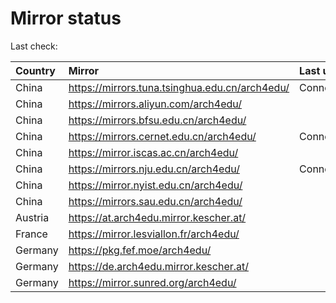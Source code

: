 <script src="./time.js"></script>
# Mirror status
Last check: <script type="text/javascript">localize(1718260001.196782);</script>

|Country|Mirror|Last update|
|:------|:-----|:----------|
|China|https://mirrors.tuna.tsinghua.edu.cn/arch4edu/|ConnectionError|
|China|https://mirrors.aliyun.com/arch4edu/|<script type="text/javascript">localize(1718217797);</script>|
|China|https://mirrors.bfsu.edu.cn/arch4edu/|<script type="text/javascript">localize(1718217797);</script>|
|China|https://mirrors.cernet.edu.cn/arch4edu/|ConnectionError|
|China|https://mirror.iscas.ac.cn/arch4edu/|<script type="text/javascript">localize(1718217797);</script>|
|China|https://mirrors.nju.edu.cn/arch4edu/|ConnectionError|
|China|https://mirror.nyist.edu.cn/arch4edu/|<script type="text/javascript">localize(1718217797);</script>|
|China|https://mirrors.sau.edu.cn/arch4edu/|<script type="text/javascript">localize(1718217797);</script>|
|Austria|https://at.arch4edu.mirror.kescher.at/|<script type="text/javascript">localize(1718217797);</script>|
|France|https://mirror.lesviallon.fr/arch4edu/|<script type="text/javascript">localize(1718217797);</script>|
|Germany|https://pkg.fef.moe/arch4edu/|<script type="text/javascript">localize(1718217797);</script>|
|Germany|https://de.arch4edu.mirror.kescher.at/|<script type="text/javascript">localize(1718217797);</script>|
|Germany|https://mirror.sunred.org/arch4edu/|<script type="text/javascript">localize(1718217797);</script>|

<script src="./tablefilter/tablefilter.js"></script>
<script src="./table.js"></script>